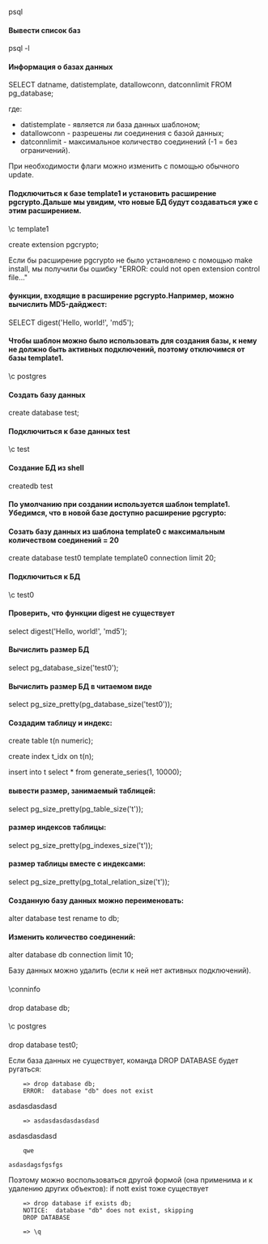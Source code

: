 
psql 

#### Вывести список баз
psql -l 
                      
#### Информация о базах данных
SELECT datname, datistemplate, datallowconn, datconnlimit FROM pg_database;
     
где:
 - datistemplate - является ли база данных шаблоном;
 - datallowconn  - разрешены ли соединения с базой данных;
 - datconnlimit  - максимальное количество соединений (-1 = без ограничений).

При необходимости флаги можно изменить с помощью обычного update.

#### Подключиться к базе template1 и установить расширение pgcrypto.Дальше мы увидим, что новые БД будут создаваться уже с этим расширением.

\c template1

create extension pgcrypto;

Если бы расширение pgcrypto не было установлено с помощью make install, мы получили бы ошибку "ERROR: could not open extension control file..."

#### функции, входящие в расширение pgcrypto.Например, можно вычислить MD5-дайджест:

SELECT digest('Hello, world!', 'md5');
      
#### Чтобы шаблон можно было использовать для создания базы, к нему не должно быть активных подключений, поэтому отключимся от базы template1.
\c postgres

#### Создать базу данных
create database test;

#### Подключиться к базе данных test
\c test

#### Создание БД из shell
createdb test


#### По умолчанию при создании используется шаблон template1. Убедимся, что в новой базе доступно расширение pgcrypto:


#### Созать базу данных из шаблона template0 с максимальным количеством соединений = 20
create database test0 template template0 connection limit 20;

#### Подключиться к БД
\c test0
        
#### Проверить, что функции digest не существует        
select digest('Hello, world!', 'md5');


#### Вычислить размер БД
select pg_database_size('test0');
        
#### Вычислить размер БД в читаемом виде
select pg_size_pretty(pg_database_size('test0'));


#### Создадим таблицу и индекс:

create table t(n numeric);

create index t_idx on t(n);

insert into t select * from generate_series(1, 10000);

#### вывести размер, занимаемый таблицей:
select pg_size_pretty(pg_table_size('t'));

#### размер индексов таблицы:
select pg_size_pretty(pg_indexes_size('t'));

#### размер таблицы вместе с индексами:
select pg_size_pretty(pg_total_relation_size('t'));

#### Созданную базу данных можно переименовать:

alter database test rename to db;



#### Изменить количество соединений:
alter database db connection limit 10;
        

Базу данных можно удалить (если к ней нет активных подключений).

#### 
\conninfo

####
drop database db;

####
\c postgres

####
drop database test0;
    
Если база данных не существует, команда DROP DATABASE будет ругаться:

        => drop database db;
        ERROR:  database "db" does not exist

asdasdasdasd

        => asdasdasdasdasdasd
       
       
asdasdasdasd

        qwe
        

`asdasdagsfgsfgs`

Поэтому можно воспользоваться другой формой (она применима и к удалению других объектов): if nott exist тоже существует

        => drop database if exists db;
        NOTICE:  database "db" does not exist, skipping
        DROP DATABASE

        => \q
